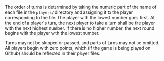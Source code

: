 The order of turns is determined by taking the numeric part of the name of each file in the `players/` directory and assigning it to the player corresponding to the file. The player with the lowest number goes first. At the end of a player's turn, the next player to take a turn shall be the player with the next highest number. If there is no higher number, the next round begins with the player with the lowest number.

Turns may not be skipped or passed, and parts of turns may not be omitted. All players begin with zero points, which (if the game is being played on Github) should be reflected in their player files.
